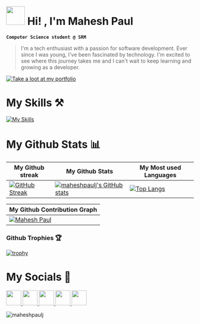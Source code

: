 
<h1><img src="https://em-content.zobj.net/source/animated-noto-color-emoji/356/waving-hand_1f44b.gif" width=50px height=50px />   Hi! , I'm Mahesh Paul </h1>

**`Computer Science student @ SRM`**

> I'm a tech enthusiast with a passion for software development. Ever since I was young, I've been fascinated by technology. I'm excited to see where this journey takes me and I can't wait to keep learning and growing as a developer.

[![Take a loot at my portfolio](https://img.shields.io/badge/-Take%20A%20look%20at%20my%20Portfolio%20%E2%86%92-gray.svg?colorB=1434A4&style=for-the-badge)](https://maheshpaul.vercel.app/)

<h1>My Skills ⚒️</h1>

  [![My Skills](https://skillicons.dev/icons?i=python,c,html,css,tailwind,js,ts,react,vite,next,nodejs,vercel,netlify,firebase,git,github,vscode,java,cpp&perline=13)](#)

<h1>My Github Stats 📊</h1>

| My Github streak | My Github Stats | My Most used Languages |
|---|---|---|
| [![GitHub Streak](https://streak-stats.demolab.com?user=maheshpaulj&theme=tokyonight)](https://git.io/streak-stats) | [![maheshpaulj's GitHub stats](https://github-readme-stats.vercel.app/api?username=maheshpaulj&show_icons=true&theme=radical)](https://github.com/maheshpaulj/) | [![Top Langs](https://github-readme-stats.vercel.app/api/top-langs/?username=maheshpaulj&layout=compact&theme=dark)](https://github.com/maheshpaulj) |

| My Github Contribution Graph |
|---|
|[![Mahesh Paul](https://github-readme-activity-graph.vercel.app/graph?username=maheshpaulj&bg_color=151515&color=c1c0c1&line=ffffff&point=403d3d&area=true&hide_border=true)](https://github.com/ashutosh00710/github-readme-activity-graph)|

### Github Trophies 🏆

[![trophy](https://github-profile-trophy.vercel.app/?username=maheshpaulj)](https://github.com/maheshpaulj)

<h1>My Socials 📱</h1>
<a href="https://www.hackerrank.com/mahesh_paul_j"> <img src="https://hrcdn.net/fcore/assets/work/header/hackerrank_logo-21e2867566.svg" width="40" height="40"/> </a>
<a href="https://twitter.com/maheshpaulj_" target="_blank"><img src="https://cdn-icons-png.flaticon.com/512/3670/3670151.png" width="40" height="40"/> </a>
<a href="https://linkedin/in/mahesh-paul" target="_blank"><img src="https://cdn-icons-png.flaticon.com/512/3536/3536505.png" width="40" height="40"/> </a>
<a href="https://instagram.com/mahesh_paul_j" target="_blank"><img src="https://cdn-icons-png.flaticon.com/512/2111/2111463.png" width="40" height="40"/> </a>
<a href="mailto:mahesh.paulj@gmail.com"><img src="https://cdn-icons-png.flaticon.com/512/552/552486.png" width="40" height="40"/> </a>


<p align="left"><img src="https://komarev.com/ghpvc/?username=maheshpaulj&color=grey" alt="maheshpaulj"/></p>

